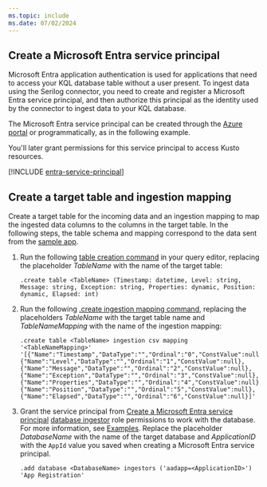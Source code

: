 ```yaml
---
ms.topic: include
ms.date: 07/02/2024
---
```


<a name='create-an-azure-ad-app-registration'></a>

## Create a Microsoft Entra service principal

Microsoft Entra application authentication is used for applications that need to access your KQL database table without a user present. To ingest data using the Serilog connector, you need to create and register a Microsoft Entra service principal, and then authorize this principal as the identity used by the connector to ingest data to your KQL database.

The Microsoft Entra service principal can be created through the [Azure portal](/azure/active-directory/develop/howto-create-service-principal-portal) or programmatically, as in the following example.

You'll later grant permissions for this service principal to access Kusto resources.
<a name='grant-the-azure-ad-app-permissions'></a>

[!INCLUDE [entra-service-principal](../entra-service-principal.md)]

## Create a target table and ingestion mapping

Create a target table for the incoming data and an ingestion mapping to map the ingested data columns to the columns in the target table. In the following steps, the table schema and mapping correspond to the data sent from the [sample app](#run-the-sample-app).

1. Run the following [table creation command](/azure/data-explorer/kusto/management/create-table-command) in your query editor, replacing the placeholder *TableName* with the name of the target table:

    ```kusto
    .create table <TableName> (Timestamp: datetime, Level: string, Message: string, Exception: string, Properties: dynamic, Position: dynamic, Elapsed: int)
    ```

1. Run the following [.create ingestion mapping command](/azure/data-explorer/kusto/management/create-ingestion-mapping-command), replacing the placeholders *TableName* with the target table name and *TableNameMapping* with the name of the ingestion mapping:

    ```kusto
    .create table <TableName> ingestion csv mapping '<TableNameMapping>' '[{"Name":"Timestamp","DataType":"","Ordinal":"0","ConstValue":null},{"Name":"Level","DataType":"","Ordinal":"1","ConstValue":null},{"Name":"Message","DataType":"","Ordinal":"2","ConstValue":null},{"Name":"Exception","DataType":"","Ordinal":"3","ConstValue":null},{"Name":"Properties","DataType":"","Ordinal":"4","ConstValue":null},{"Name":"Position","DataType":"","Ordinal":"5","ConstValue":null},{"Name":"Elapsed","DataType":"","Ordinal":"6","ConstValue":null}]'
    ```

1. Grant the service principal from [Create a Microsoft Entra service principal](#create-a-microsoft-entra-service-principal) [database ingestor](/azure/data-explorer/kusto/access-control/role-based-access-control) role permissions to work with the database. For more information, see [Examples](../../kusto/management/manage-database-security-roles.md). Replace the placeholder *DatabaseName* with the name of the target database and *ApplicationID* with the `AppId` value you saved when creating a Microsoft Entra service principal.

    ```kusto
    .add database <DatabaseName> ingestors ('aadapp=<ApplicationID>') 'App Registration'
    ```
